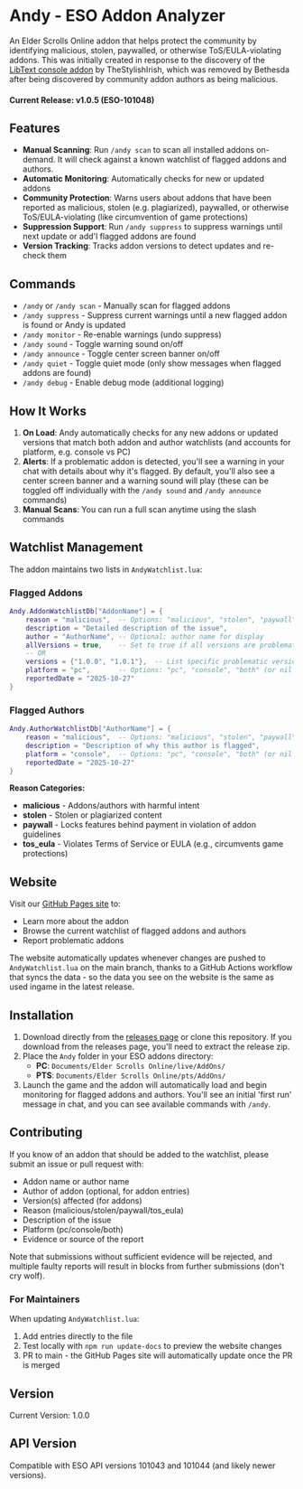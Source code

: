 # Andy - ESO Addon Analyzer

An Elder Scrolls Online addon that helps protect the community by identifying malicious, stolen, paywalled, or otherwise ToS/EULA-violating addons. This was initially created in response to the discovery of the [LibText console addon](https://www.esoui.com/downloads/info2363-LibText.html) by TheStylishIrish, which was removed by Bethesda after being discovered by community addon authors as being malicious. 

#### Current Release: **v1.0.5** (ESO-101048)

## Features

- **Manual Scanning**: Run `/andy scan` to scan all installed addons on-demand. It will check against a known watchlist of flagged addons and authors.
- **Automatic Monitoring**: Automatically checks for new or updated addons 
- **Community Protection**: Warns users about addons that have been reported as malicious, stolen (e.g. plagiarized), paywalled, or otherwise ToS/EULA-violating (like circumvention of game protections)
- **Suppression Support**: Run `/andy suppress` to suppress warnings until next update or add'l flagged addons are found
- **Version Tracking**: Tracks addon versions to detect updates and re-check them

## Commands

- `/andy` or `/andy scan` - Manually scan for flagged addons
- `/andy suppress` - Suppress current warnings until a new flagged addon is found or Andy is updated
- `/andy monitor` - Re-enable warnings (undo suppress)
- `/andy sound` - Toggle warning sound on/off
- `/andy announce` - Toggle center screen banner on/off
- `/andy quiet` - Toggle quiet mode (only show messages when flagged addons are found)
- `/andy debug` - Enable debug mode (additional logging)

## How It Works

1. **On Load**: Andy automatically checks for any new addons or updated versions that match both addon and author watchlists (and accounts for platform, e.g. console vs PC)
2. **Alerts**: If a problematic addon is detected, you'll see a warning in your chat with details about why it's flagged. By default, you'll also see a center screen banner and a warning sound will play (these can be toggled off individually with the `/andy sound` and `/andy announce` commands)
3. **Manual Scans**: You can run a full scan anytime using the slash commands

## Watchlist Management

The addon maintains two lists in `AndyWatchlist.lua`:

### Flagged Addons
```lua
Andy.AddonWatchlistDb["AddonName"] = {
    reason = "malicious",  -- Options: "malicious", "stolen", "paywall", "tos_eula"
    description = "Detailed description of the issue",
    author = "AuthorName", -- Optional: author name for display
    allVersions = true,    -- Set to true if all versions are problematic
    -- OR
    versions = {"1.0.0", "1.0.1"},  -- List specific problematic versions, if allVersions is false
    platform = "pc",       -- Options: "pc", "console", "both" (or nil defaults to "both")
    reportedDate = "2025-10-27"
}
```

### Flagged Authors
```lua
Andy.AuthorWatchlistDb["AuthorName"] = {
    reason = "malicious",  -- Options: "malicious", "stolen", "paywall", "tos_eula"
    description = "Description of why this author is flagged",
    platform = "console",  -- Options: "pc", "console", "both" (or nil defaults to "both")
    reportedDate = "2025-10-27"
}
```

**Reason Categories:**
- **malicious** - Addons/authors with harmful intent
- **stolen** - Stolen or plagiarized content
- **paywall** - Locks features behind payment in violation of addon guidelines
- **tos_eula** - Violates Terms of Service or EULA (e.g., circumvents game protections)

## Website

Visit our [GitHub Pages site](https://adefee.github.io/Andy-ESO/) to:
- Learn more about the addon
- Browse the current watchlist of flagged addons and authors
- Report problematic addons

The website automatically updates whenever changes are pushed to `AndyWatchlist.lua` on the main branch, thanks to a GitHub Actions workflow that syncs the data - so the data you see on the website is the same as used ingame in the latest release.

## Installation

1. Download directly from the [releases page](https://github.com/adefee/Andy-ESO/releases) or clone this repository. If you download from the releases page, you'll need to extract the release zip.
2. Place the `Andy` folder in your ESO addons directory:
   - **PC**: `Documents/Elder Scrolls Online/live/AddOns/`
   - **PTS**: `Documents/Elder Scrolls Online/pts/AddOns/`
3. Launch the game and the addon will automatically load and begin monitoring for flagged addons and authors. You'll see an initial 'first run' message in chat, and you can see available commands with `/andy`.

## Contributing

If you know of an addon that should be added to the watchlist, please submit an issue or pull request with:
- Addon name or author name
- Author of addon (optional, for addon entries)
- Version(s) affected (for addons)
- Reason (malicious/stolen/paywall/tos_eula)
- Description of the issue
- Platform (pc/console/both)
- Evidence or source of the report

Note that submissions without sufficient evidence will be rejected, and multiple faulty reports will result in blocks from further submissions (don't cry wolf).

### For Maintainers

When updating `AndyWatchlist.lua`:
1. Add entries directly to the file
2. Test locally with `npm run update-docs` to preview the website changes
3. PR to main - the GitHub Pages site will automatically update once the PR is merged

## Version

Current Version: 1.0.0

## API Version

Compatible with ESO API versions 101043 and 101044 (and likely newer versions).
